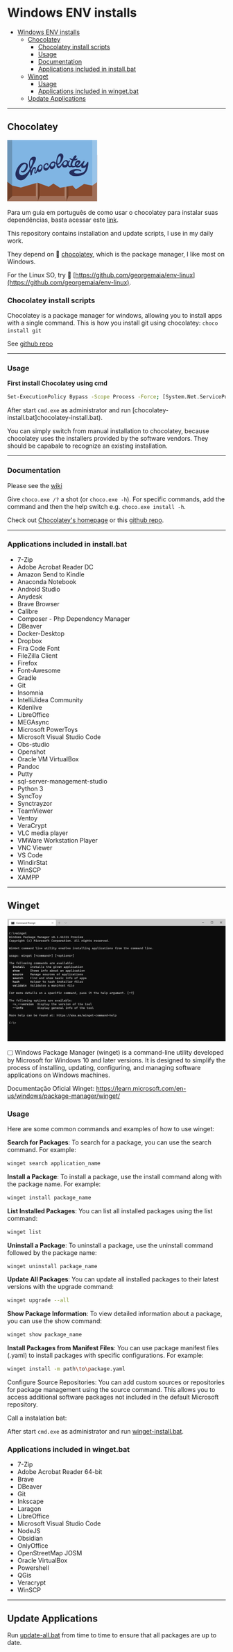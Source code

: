 # Windows ENV installs
<!-- TOC -->

- [Windows ENV installs](#windows-env-installs)
  - [Chocolatey](#chocolatey)
    - [Chocolatey install scripts](#chocolatey-install-scripts)
    - [Usage](#usage)
    - [Documentation](#documentation)
    - [Applications included in install.bat](#applications-included-in-installbat)
  - [Winget](#winget)
    - [Usage](#usage)
    - [Applications included in winget.bat](#applications-included-in-wingetbat)
  - [Update Applications](#update-applications)

<!-- /TOC -->
---

## Chocolatey

![Chocolatey-logo](./assets/chocolatey-logo.svg)

Para um guia em português de como usar o chocolatey para instalar suas dependências, basta acessar este [link](https://www.godela.com.br/noticia/1733/como-usar-o-chocolatey/).

This repository contains installation and update scripts, I use in my daily work.

They depend on 🍫 [chocolatey](http://chocolatey.org/), which is the package manager, I like most on Windows.

For the Linux SO, try 🐧 [https://github.com/georgemaia/env-linux](https://github.com/georgemaia/env-linux).

### Chocolatey install scripts

Chocolatey is a package manager for windows, allowing you to install apps with a single command. This is how you install git using chocolatey: ```choco install git```

See [github repo](https://github.com/chocolatey/choco)

---

### Usage

**First install Chocolatey using cmd**

```bash
Set-ExecutionPolicy Bypass -Scope Process -Force; [System.Net.ServicePointManager]::SecurityProtocol = [System.Net.ServicePointManager]::SecurityProtocol -bor 3072; iex ((New-Object System.Net.WebClient).DownloadString('https://chocolatey.org/install.ps1'))
```

After start `cmd.exe` as administrator and run [chocolatey-install.bat]chocolatey-install.bat).

You can simply switch from manual installation to chocolatey, because chocolatey uses the installers provided by the software vendors.
They should be capabale to recognize an existing installation.

---

### Documentation

Please see the [wiki](https://github.com/chocolatey/choco/wiki)

Give `choco.exe /?` a shot (or `choco.exe -h`). For specific commands, add the command and then the help switch e.g. `choco.exe install -h`.

Check out [Chocolatey's homepage](https://chocolatey.org/) or this [github repo](https://github.com/chocolatey/chocolatey).

---

### Applications included in install.bat

- 7-Zip
- Adobe Acrobat Reader DC
- Amazon Send to Kindle
- Anaconda Notebook
- Android Studio
- Anydesk
- Brave Browser
- Calibre
- Composer - Php Dependency Manager
- DBeaver
- Docker-Desktop
- Dropbox
- Fira Code Font
- FileZilla Client
- Firefox
- Font-Awesome
- Gradle
- Git
- Insomnia
- IntelliJidea Community
- Kdenlive
- LibreOffice
- MEGAsync
- Microsoft PowerToys
- Microsoft Visual Studio Code
- Obs-studio
- Openshot
- Oracle VM VirtualBox
- Pandoc
- Putty
- sql-server-management-studio
- Python 3
- SyncToy
- Synctrayzor
- TeamViewer
- Ventoy
- VeraCrypt
- VLC media player
- VMWare Workstation Player
- VNC Viewer
- VS Code
- WindirStat
- WinSCP
- XAMPP

---

## Winget

![Winget Logo](./assets/winget-logo.png)

🖵 Windows Package Manager (winget) is a command-line utility developed by Microsoft for Windows 10 and later versions. It is designed to simplify the process of installing, updating, configuring, and managing software applications on Windows machines.

Documentação Oficial Winget: <https://learn.microsoft.com/en-us/windows/package-manager/winget/>

### Usage

Here are some common commands and examples of how to use winget:

**Search for Packages**: To search for a package, you can use the search command. For example:

```bash
winget search application_name
```

**Install a Package**: To install a package, use the install command along with the package name. For example:

```bash
winget install package_name
```

**List Installed Packages**:  You can list all installed packages using the list command:

```bash
winget list
```

**Uninstall a Package**: To uninstall a package, use the uninstall command followed by the package name:

```bash
winget uninstall package_name
```

**Update All Packages**: You can update all installed packages to their latest versions with the upgrade command:

```bash
winget upgrade --all
```

**Show Package Information**: To view detailed information about a package, you can use the show command:

```bash
winget show package_name
```

**Install Packages from Manifest Files**: You can use package manifest files (.yaml) to install packages with specific configurations. For example:

```bash
winget install -m path\to\package.yaml
```

Configure Source Repositories: You can add custom sources or repositories for package management using the source command. This allows you to access additional software packages not included in the default Microsoft repository.

Call a instalation bat:

After start `cmd.exe` as administrator and run [winget-install.bat](winget-install.bat).

### Applications included in winget.bat

- 7-Zip
- Adobe Acrobat Reader 64-bit
- Brave
- DBeaver
- Git
- Inkscape
- Laragon
- LibreOffice
- Microsoft Visual Studio Code
- NodeJS
- Obsidian
- OnlyOffice
- OpenStreetMap JOSM
- Oracle VirtualBox
- Powershell
- QGis
- Veracrypt
- WinSCP

---

## Update Applications

Run [update-all.bat](update-all.bat) from time to time to ensure that all packages are up to date.
